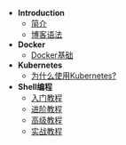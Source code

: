 * **Introduction**
  * [简介](README.md)
  * [博客语法](syntax.md)
* **Docker**
  * [Docker基础](/Docker/base/docker-base.md)
* **Kubernetes**
  * [为什么使用Kubernetes?](/Kubernetes/base/为什么使用Kubernetes?.md)
* **Shell编程**
  * [入门教程](/Shell/base/)
  * [进阶教程](/Shell/base/)
  * [高级教程](/Shell/base/)
  * [实战教程](/Shell/practice/)
